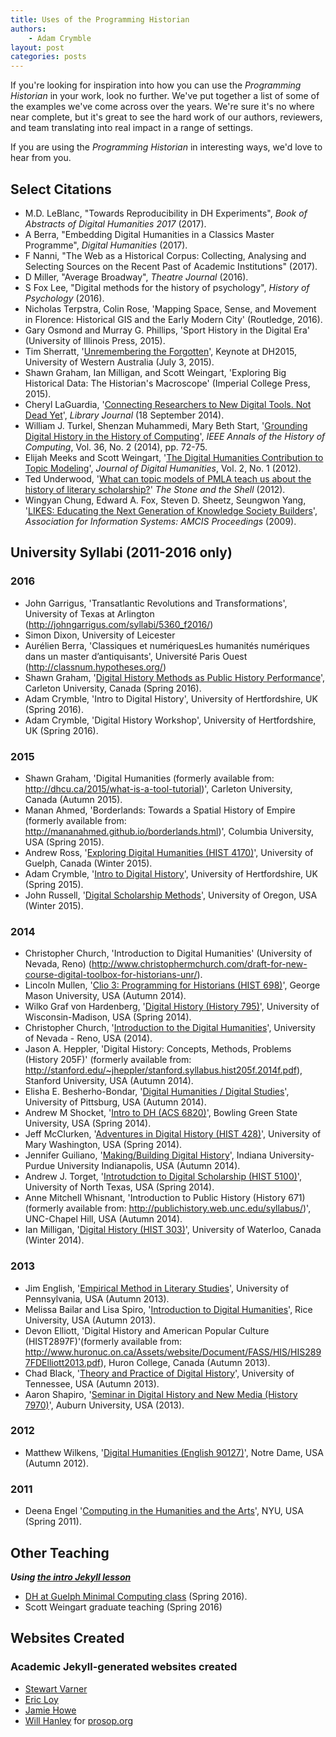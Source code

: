 ```yaml
---
title: Uses of the Programming Historian
authors:
    - Adam Crymble
layout: post
categories: posts
---
```


If you're looking for inspiration into how you can use the _Programming Historian_ in your work, look no further. We've put together a list of some of the examples we've come across over the years. We're sure it's no where near complete, but it's great to see the hard work of our authors, reviewers, and team translating into real impact in a range of settings.

If you are using the _Programming Historian_ in interesting ways, we'd love to hear from you.

## Select Citations

* M.D. LeBlanc, "Towards Reproducibility in DH Experiments", _Book of Abstracts of Digital Humanities 2017_ (2017).
* A Berra, "Embedding Digital Humanities in a Classics Master Programme", _Digital Humanities_ (2017).
* F Nanni, "The Web as a Historical Corpus: Collecting, Analysing and Selecting Sources on the Recent Past of Academic Institutions" (2017).
* D Miller, "Average Broadway", _Theatre Journal_ (2016).
* S Fox Lee, "Digital methods for the history of psychology", _History of Psychology_ (2016).
* Nicholas Terpstra, Colin Rose, 'Mapping Space, Sense, and Movement in Florence: Historical GIS and the Early Modern City' (Routledge, 2016).
* Gary Osmond and Murray G. Phillips, 'Sport History in the Digital Era' (University of Illinois Press, 2015).
* Tim Sherratt, '[Unremembering the Forgotten](http://discontents.com.au/unremembering-the-forgotten)', Keynote at DH2015, University of Western Australia (July 3, 2015).
* Shawn Graham, Ian Milligan, and Scott Weingart, 'Exploring Big Historical Data: The Historian's Macroscope' (Imperial College Press, 2015).
* Cheryl LaGuardia, '[Connecting Researchers to New Digital Tools. Not Dead Yet](http://lj.libraryjournal.com/2014/09/opinion/not-dead-yet/connecting-researchers-to-new-digital-tools-not-dead-yet/#_ )', _Library Journal_ (18 September 2014).
* William J. Turkel, Shenzan Muhammedi, Mary Beth Start, '[Grounding Digital History in the History of Computing](http://muse.jhu.edu/login?auth=0&type=summary&url=/journals/ieee_annals_of_the_history_of_computing/v036/36.2.turkel.html)', _IEEE Annals of the History of Computing_, Vol. 36, No. 2 (2014), pp. 72-75.
* Elijah Meeks and Scott Weingart, '[The Digital Humanities Contribution to Topic Modeling](http://journalofdigitalhumanities.org/2-1/dh-contribution-to-topic-modeling/)', _Journal of Digital Humanities_, Vol. 2, No. 1 (2012).
* Ted Underwood, '[What can topic models of PMLA teach us about the history of literary scholarship?](http://tedunderwood.com/2012/12/14/what-can-topic-models-of-pmla-teach-us-about-the-history-of-literary-scholarship/)' _The Stone and the Shell_ (2012).
* Wingyan Chung, Edward A. Fox, Steven D. Sheetz, Seungwon Yang, '[LIKES: Educating the Next Generation of Knowledge Society Builders](http://aisel.aisnet.org/cgi/viewcontent.cgi?article=1072&context=amcis2009)', _Association for Information Systems: AMCIS Proceedings_ (2009).

## University Syllabi (2011-2016 only)

### 2016
* John Garrigus, 'Transatlantic Revolutions and Transformations', University of Texas at Arlington (http://johngarrigus.com/syllabi/5360_f2016/)
* Simon Dixon, University of Leicester
* Aur&eacute;lien Berra, 'Classiques et numériquesLes humanités numériques dans un master d’antiquisants', Université Paris Ouest (http://classnum.hypotheses.org/)
* Shawn Graham, '[Digital History Methods as Public History Performance](http://grad.craftingdigitalhistory.ca/weekly.html)', Carleton University, Canada (Spring 2016).
* Adam Crymble, 'Intro to Digital History', University of Hertfordshire, UK (Spring 2016).
* Adam Crymble, 'Digital History Workshop', University of Hertfordshire, UK (Spring 2016).

### 2015
* Shawn Graham, 'Digital Humanities (formerly available from: http://dhcu.ca/2015/what-is-a-tool-tutorial)', Carleton University, Canada (Autumn 2015).
* Manan Ahmed, 'Borderlands: Towards a Spatial History of Empire (formerly available from: http://mananahmed.github.io/borderlands.html)', Columbia University, USA (Spring 2015).
* Andrew Ross, '[Exploring Digital Humanities (HIST 4170)](https://www.uoguelph.ca/history/sites/uoguelph.ca.history/files/syllabus/4170%20W15.pdf)', University of Guelph, Canada (Winter 2015).
* Adam Crymble, '[Intro to Digital History](http://adamcrymble.org/intro-to-digital-history-2015/)', University of Hertfordshire, UK (Spring 2015).
* John Russell, '[Digital Scholarship Methods](http://web.archive.org/web/20150905233647/https://library.uoregon.edu/node/4570)', University of Oregon, USA (Winter 2015).

### 2014

* Christopher Church, 'Introduction to Digital Humanities' (University of Nevada, Reno) (http://www.christophermchurch.com/draft-for-new-course-digital-toolbox-for-historians-unr/).
* Lincoln Mullen, '[Clio 3: Programming for Historians (HIST 698)](http://lincolnmullen.com/files/clio3.syllabus.hist698.2014f.pdf)', George Mason University, USA (Autumn 2014).
* Wilko Graf von Hardenberg, '[Digital History (History 795)](http://www.wilkohardenberg.net/content/Hardenberg_DigitalHistory_Hist795.pdf)', University of Wisconsin-Madison, USA (Spring 2014).
* Christopher Church, '[Introduction to the Digital Humanities](http://www.christophermchurch.com/draft-for-new-course-digital-toolbox-for-historians-unr/)', University of Nevada - Reno, USA (2014).
* Jason A. Heppler, 'Digital History: Concepts, Methods, Problems (History 205F)' (formerly available from: http://stanford.edu/~jheppler/stanford.syllabus.hist205f.2014f.pdf), Stanford University, USA (Autumn 2014).
* Elisha E. Besherho-Bondar, '[Digital Humanities / Digital Studies](http://www.pitt.edu/~ebb8/DHDS/)', University of Pittsburg, USA (Autumn 2014).
* Andrew M Shocket, '[Intro to DH (ACS 6820)](http://intro-dh-2014.andyschocket.net/syllabus/)', Bowling Green State University, USA (Spring 2014).
* Jeff McClurken, '[Adventures in Digital History (HIST 428)](http://dh2014.umwblogs.org/syllabus/)', University of Mary Washington, USA (Spring 2014).
* Jennifer Guiliano, '[Making/Building Digital History](http://devdh.org/files/downloads/Guiliano_Digital_History_Syllabus_Fall2014_IUPUI.pdf)', Indiana University-Purdue University Indianapolis, USA (Autumn 2014).
* Andrew J. Torget, '[Introtudction to Digital Scholarship (HIST 5100)](http://torget.us/HIST5100/syllabus/)', University of North Texas, USA (Spring 2014).
* Anne Mitchell Whisnant, 'Introduction to Public History (History 671) (formerly available from: http://publichistory.web.unc.edu/syllabus/)', UNC-Chapel Hill, USA (Autumn 2014).
* Ian Milligan, '[Digital History (HIST 303)](https://ianmilli.files.wordpress.com/2014/01/w2014-hist-303.pdf)', University of Waterloo, Canada (Winter 2014).

### 2013

* Jim English, '[Empirical Method in Literary Studies](http://web.archive.org/web/20180127231436/http://www.english.upenn.edu/~jenglish/Courses/Fall2014/505Syllabus.pdf)', University of Pennsylvania, USA (Autumn 2013).
* Melissa Bailar and Lisa Spiro, '[Introduction to Digital Humanities](http://digitalhumanities.rice.edu/fall-2013-syllabus/)', Rice University, USA (Autumn 2013).
* Devon Elliott, 'Digital History and American Popular Culture (HIST2897F)'(formerly available from: http://www.huronuc.on.ca/Assets/website/Document/FASS/HIS/HIS2897FDElliott2013.pdf), Huron College, Canada (Autumn 2013).
* Chad Black, '[Theory and Practice of Digital History](http://dh.chadblack.net/info/syllabus/)', University of Tennessee, USA (Autumn 2013).
* Aaron Shapiro, '[Seminar in Digital History and New Media (History 7970)](https://web.archive.org/web/20160121064807/http://wp.auburn.edu/dighist/?page_id=127)', Auburn University, USA (2013).

### 2012

* Matthew Wilkens, '[Digital Humanities (English 90127)](http://www.scottbot.net/HIAL/wp-content/uploads/2012/09/Wilkens_DH_Syllabus_Init.pdf)', Notre Dame, USA (Autumn 2012).

### 2011

* Deena Engel '[Computing in the Humanities and the Arts](http://cs.nyu.edu/courses/spring11/V22.0380-001/HC_ResLiterature_sp11.htm)', NYU, USA (Spring 2011).

## Other Teaching

___Using [the intro Jekyll lesson](/lessons/building-static-sites-with-jekyll-github-pages)___
* [DH at Guelph Minimal Computing class](https://twitter.com/antimony27/status/730808295410311169) (Spring 2016).
* Scott Weingart graduate teaching (Spring 2016)

## Websites Created

### Academic Jekyll-generated websites created
* [Stewart Varner](https://twitter.com/StewartVarner/status/722520696606298112)
* [Eric Loy](https://twitter.com/eric_loy/status/758039397539409921)
* [Jamie Howe](https://twitter.com/Gaymerbrarian/status/721490542366994432)
* [Will Hanley](https://twitter.com/HanleyWill/status/725880236315934720) for [prosop.org](http://prosop.org)
